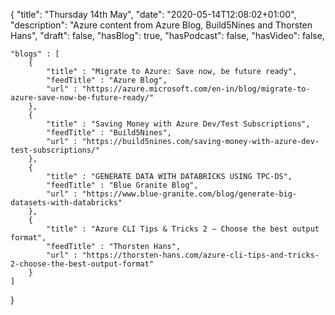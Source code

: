 {
    "title": "Thursday 14th May",
    "date": "2020-05-14T12:08:02+01:00",
    "description": "Azure content from Azure Blog, Build5Nines and Thorsten Hans",
    "draft": false,
    "hasBlog": true,
    "hasPodcast": false,
    "hasVideo": false,

    "blogs" : [
        {
            "title" : "Migrate to Azure: Save now, be future ready",
            "feedTitle" : "Azure Blog",
            "url" : "https://azure.microsoft.com/en-in/blog/migrate-to-azure-save-now-be-future-ready/"
        },
        {
            "title" : "Saving Money with Azure Dev/Test Subscriptions",
            "feedTitle" : "Build5Nines",
            "url" : "https://build5nines.com/saving-money-with-azure-dev-test-subscriptions/"
        },
        {
            "title" : "GENERATE DATA WITH DATABRICKS USING TPC-DS",
            "feedTitle" : "Blue Granite Blog",
            "url" : "https://www.blue-granite.com/blog/generate-big-datasets-with-databricks"
        },
        {
            "title" : "Azure CLI Tips & Tricks 2 – Choose the best output format",
            "feedTitle" : "Thorsten Hans",
            "url" : "https://thorsten-hans.com/azure-cli-tips-and-tricks-2-choose-the-best-output-format"
        }
    ]
}


